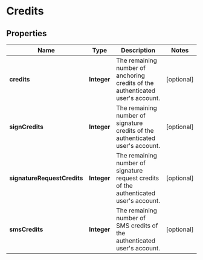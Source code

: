 

# Credits

## Properties

Name | Type | Description | Notes
------------ | ------------- | ------------- | -------------
**credits** | **Integer** | The remaining number of anchoring credits of the authenticated user&#39;s account. |  [optional]
**signCredits** | **Integer** | The remaining number of signature credits of the authenticated user&#39;s account. |  [optional]
**signatureRequestCredits** | **Integer** | The remaining number of signature request credits of the authenticated user&#39;s account. |  [optional]
**smsCredits** | **Integer** | The remaining number of SMS credits of the authenticated user&#39;s account. |  [optional]



